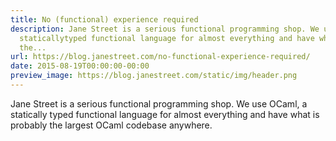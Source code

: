 ```yaml
---
title: No (functional) experience required
description: Jane Street is a serious functional programming shop. We use OCaml, a
  staticallytyped functional language for almost everything and have what is probably
  the...
url: https://blog.janestreet.com/no-functional-experience-required/
date: 2015-08-19T00:00:00-00:00
preview_image: https://blog.janestreet.com/static/img/header.png
---
```


<p>Jane Street is a serious functional programming shop. We use OCaml, a statically
typed functional language for almost everything and have what is probably the
largest OCaml codebase anywhere.</p>
